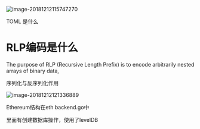 ![image-20181212115747270](https://ws4.sinaimg.cn/large/006tNbRwly1fy3tquimb5j31go0nidt2.jpg)

TOML 是什么

# RLP编码是什么

The purpose of RLP (Recursive Length Prefix) is to encode arbitrarily nested arrays of binary data,

序列化与反序列化作用

![image-20181212121336889](https://ws3.sinaimg.cn/large/006tNbRwly1fy3u7bbui1j31660cg10s.jpg)

Ethereum结构在eth backend.go中

里面有创建数据库操作，使用了levelDB

#
